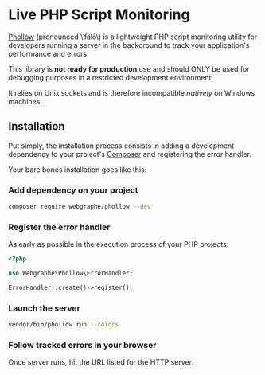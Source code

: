 # Live PHP Script Monitoring

[Phollow](https://github.com/webgraphe/phollow) (pronounced \\ˈfälō\\) is a lightweight PHP script monitoring utility 
for developers running a server in the background to track your application's performance and errors.

This library is **not ready for production** use and should ONLY be used for debugging purposes in a restricted
development environment.

It relies on Unix sockets and is therefore incompatible _natively_ on Windows machines.

## Installation

Put simply, the installation process consists in adding a development dependency to your project's
[Composer](http://www.getcomposer.org) and registering the error handler.

Your bare bones installation goes like this:

### Add dependency on your project

```bash
composer require webgraphe/phollow --dev
```

### Register the error handler

As early as possible in the execution process of your PHP projects:

```php
<?php

use Webgraphe\Phollow\ErrorHandler;

ErrorHandler::create()->register();
```

### Launch the server

```bash
vendor/bin/phollow run --colors
```

### Follow tracked errors in your browser

Once server runs, hit the URL listed for the HTTP server. 
